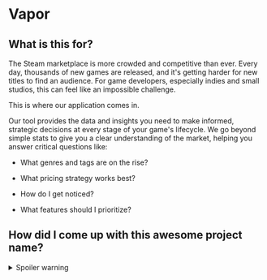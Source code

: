 # Vapor

## What is this for?
The Steam marketplace is more crowded and competitive than ever. 
Every day, thousands of new games are released, and it's getting harder for new titles to find an audience. 
For game developers, especially indies and small studios, this can feel like an impossible challenge.

This is where our application comes in.

Our tool provides the data and insights you need to make informed, strategic decisions at every stage of your game's lifecycle.
We go beyond simple stats to give you a clear understanding of the market, helping you answer critical questions like:

- What genres and tags are on the rise?

- What pricing strategy works best?

- How do I get noticed?

- What features should I prioritize?

## How did I come up with this awesome project name?
<details>
<summary>Spoiler warning</summary>

```mermaid
flowchart LR
  A(Marketplace Name) --> B(Steam)
  B(Steam) --> C(Water Vapor)
  C(Water Vapor) --> D(Vapo)
  D(Vapor) --> E(Application Name)
```
</details>
